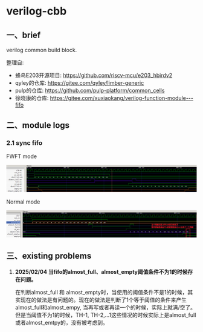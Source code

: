 # verilog-cbb

## 一、brief

verilog common build block.

整理自:

- 蜂鸟E203开源项目: https://github.com/riscv-mcu/e203_hbirdv2
- qyley的仓库: https://gitee.com/qyley/limber-generic
- pulp的仓库: https://github.com/pulp-platform/common_cells
- 徐晓康的仓库: https://gitee.com/xuxiaokang/verilog-function-module---fifo

## 二、module logs

### 2.1 sync fifo

FWFT mode

![image-20250328172912335](pic/image-20250328172912335.png)

Normal mode

![image-20250328173507443](pic/image-20250328173507443.png)

## 三、existing problems

1. **2025/02/04 当fifo的almost_full、almost_empty阈值条件不为1的时候存在问题。**

	在判断almost_full 和 almost_empty时，当使用的阈值条件不是1的时候，其实现在的做法是有问题的。现在的做法是判断了1个等于阈值的条件来产生almost_full和almost_empy, 当再写或者再读一个的时候，实际上就满/空了。但是当阈值不为1的时候，TH-1, TH-2,...1这些情况的时候实际上是almost_full或者almost_emtpy的，没有被考虑到。


